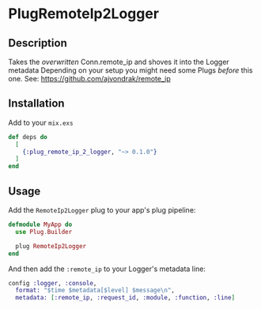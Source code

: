 # PlugRemoteIp2Logger

## Description

Takes the _overwritten_ Conn.remote_ip and shoves it into the Logger metadata
Depending on your setup you might need some Plugs _before_ this one.
See: https://github.com/ajvondrak/remote_ip

## Installation
Add to your `mix.exs`

```elixir
def deps do
  [
    {:plug_remote_ip_2_logger, "~> 0.1.0"}
  ]
end
```

## Usage 
Add the `RemoteIp2Logger` plug to your app's plug pipeline:

```elixir
defmodule MyApp do
  use Plug.Builder

  plug RemoteIp2Logger
end
```

And then add the `:remote_ip` to your Logger's metadata line:
```elixir
config :logger, :console,
  format: "$time $metadata[$level] $message\n",
  metadata: [:remote_ip, :request_id, :module, :function, :line]
```
